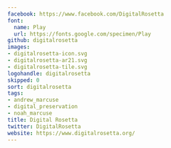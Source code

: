 ```yaml
---
facebook: https://www.facebook.com/DigitalRosetta
font:
  name: Play
  url: https://fonts.google.com/specimen/Play
github: digitalrosetta
images:
- digitalrosetta-icon.svg
- digitalrosetta-ar21.svg
- digitalrosetta-tile.svg
logohandle: digitalrosetta
skipped: 0
sort: digitalrosetta
tags:
- andrew_marcuse
- digital_preservation
- noah_marcuse
title: Digital Rosetta
twitter: DigitalRosetta
website: https://www.digitalrosetta.org/
---
```


